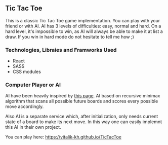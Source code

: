 <h2>Tic Tac Toe</h2>
<p>This is a classic Tic Tac Toe game implementation. You can play with your friend or with AI. AI has 3 levels of difficulties:
    easy, normal and hard. On a hard level, it's impossible to win, as AI will always be able to make it at list a draw. If
    you win in hard mode do not hesitate to tell me how ;)
</p>
<h3>Technologies, Libraies and Framworks Used</h3>
<ul>
<li>React</li>
<li>SASS</li>
<li>CSS modules</li>
</ul>
<h3>Computer Player or AI</h3>
<p>AI have been heavily inspired by
    <a href='https://mostafa-samir.github.io/Tic-Tac-Toe-AI/' target='_blank'>this page</a>. AI based on recursive minimax algorithm that scans all possible future boards and scores every possible
    move accordingly.</p>
<p>Also AI is a separate service which, after initialization, only needs current state of a board to make its next move. In this
    way one can easily implemnt this AI in their own project.
</p>
<p>You can play here:
    <a href='https://vitalik-kh.github.io/TicTacToe/'>https://vitalik-kh.github.io/TicTacToe</a>
</p>